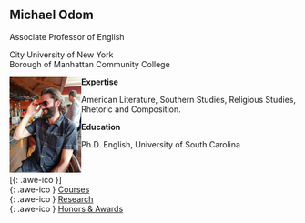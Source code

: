 ## Michael Odom

Associate Professor of English   

City University of New York    
Borough of Manhattan Community College    


<div style="text-align:left">
<img src="/icons/IMG_0173.JPG" width = "25%" align="left" padding="5px"/>
<strong> Expertise </strong>
<p> American Literature, Southern Studies, Religious Studies, Rhetoric and Composition. </p>
<strong> Education </strong>
<p>Ph.D. English, University of South Carolina</p>
<br>
</div>    


[[<i class="fa fa-envelope-o"></i>](mailto:odomenglish@gmail.com){: .awe-ico }]     
[<i class="fa fa-info"></i>](/courses/){: .awe-ico } [Courses](/courses/)   
[<i class="fa fa-info"></i>](/research/){: .awe-ico } [Research](/research/)    
[<i class="fa fa-info"></i>](/awards/){: .awe-ico } [Honors & Awards](/awards/)    
